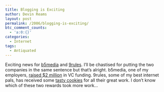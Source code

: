 ```yaml
---
title: Blogging is Exciting
author: Devin Reams
layout: post
permalink: /2006/blogging-is-exciting/
btc_comment_counts:
  - 'a:0:{}'
categories:
  - Internet
tags:
  - Antiquated
---
```

Exciting news for [b5media][1] and [9rules][2]. I&#8217;ll be chastised for putting the two companies in the same sentence but that&#8217;s alright. b5media, one of my employers, [raised $2 million][3] in VC funding. 9rules, some of my best internet pals, has received some [tasty cookies][4] for all their great work. I don&#8217;t know which of these two rewards took more work&#8230;

 [1]: http://www.b5media.com
 [2]: http://9rules.com/
 [3]: http://www.b5media.com/b5media-inc-raises-us2-million/
 [4]: http://9rules.com/blog/2006/10/9rules-receives-cookies/